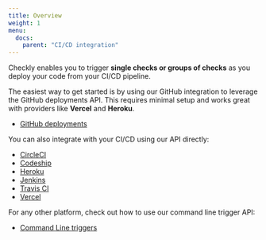 ```yaml
---
title: Overview
weight: 1
menu:
  docs:
    parent: "CI/CD integration"
---
```


Checkly enables you to trigger **single checks or groups of checks** as you deploy your code from your CI/CD pipeline. 

The easiest way to get started is by using our GitHub integration to leverage the GitHub deployments API. This requires minimal setup and works great with providers like **Vercel** and **Heroku**.

- [GitHub deployments](/docs/cicd/github/)

You can also integrate with your CI/CD using our API directly:

- [CircleCI](/docs/cicd/circleci/)
- [Codeship](/docs/cicd/codeship/)
- [Heroku](/docs/cicd/heroku/)
- [Jenkins](/docs/cicd/jenkins/)
- [Travis CI](/docs/cicd/travisci/)
- [Vercel](/docs/cicd/vercel/)

For any other platform, check out how to use our command line trigger API:

- [Command Line triggers](/docs/cicd/triggers/)
